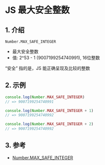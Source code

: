 <!--#region
@author 吴钦飞
@email wuqinfei@qq.com
@create date 2024-08-14 19:07:27
@modify date 2024-08-14 19:07:32
@desc [description]
#endregion-->

# JS 最大安全整数

## 1. 介绍

`Number.MAX_SAFE_INTEGER`

* 最大安全整数
* 值: 2^53 - 1 (9007199254740991), 16位整数

“安全” 指的是，JS 能正确呈现及比较的整数

## 2. 示例

```js
console.log(Number.MAX_SAFE_INTEGER) 
// => 9007199254740991

console.log(Number.MAX_SAFE_INTEGER + 1) 
// => 9007199254740992 

console.log(Number.MAX_SAFE_INTEGER + 2) 
// => 9007199254740992 
```

## 3. 参考

* [Number.MAX_SAFE_INTEGER](https://developer.mozilla.org/en-US/docs/Web/JavaScript/Reference/Global_Objects/Number/MAX_SAFE_INTEGER)